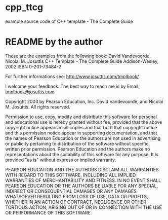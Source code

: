 # cpp_ttcg
example source code of C++ template - The Complete Guide
# README by the author
These are the examples from the following book:
 David Vandevoorde, Nicolai M. Josuttis
 C++ Template - The Complete Guide
 Addison-Wesley, 2002
 ISBN 0-201-73484-2

For further informations see:
    http://www.josuttis.com/tmplbook/

I welcome your feedback.
The best way to reach me is by Email:
    tmplbook@josuttis.com

Copyright 2003 by Pearson Education, Inc. David Vandevoorde,
and Nicolai M. Josuttis.  All rights reserved.

Permission to use, copy, modify and distribute this software for personal
and educational use is hereby granted without fee, provided that the above
copyright notice appears in all copies and that both that copyright notice
and this permission notice appear in supporting documentation, and that the
names of Pearson Education or the authors are not used in advertising or
publicity pertaining to distribution of the software without specific,
written prior permission.  Pearson Education and the authors make no
representations about the suitability of this software for any purpose.
It is provided "as is" without express or implied warranty.

PEARSON EDUCATION AND THE AUTHORS DISCLAIM ALL WARRANTIES WITH REGARD
TO THIS SOFTWARE, INCLUDING ALL IMPLIED WARRANTIES OF MERCHANTABILITY
AND FITNESS.
IN NO EVENT SHALL PEARSON EDUCATION OR THE AUTHORS BE LIABLE FOR ANY
SPECIAL, INDIRECT OR CONSEQUENTIAL DAMAGES OR ANY DAMAGES WHATSOEVER
RESULTING FROM LOSS OF USE, DATA OR PROFITS, WHETHER IN AN ACTION OF
CONTRACT, NEGLIGENCE OR OTHER TORTIOUS ACTION, ARISING OUT OF OR IN
CONNECTION WITH THE USE OR PERFORMANCE OF THIS SOFTWARE.

